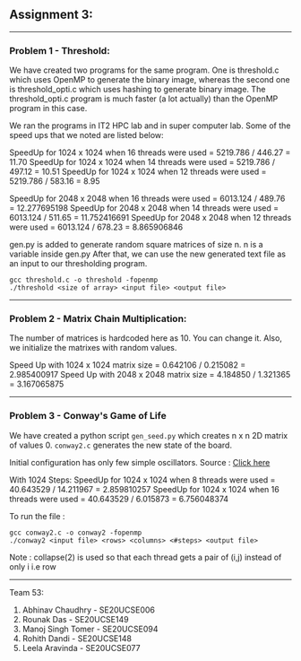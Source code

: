 ## Assignment 3:

---

### Problem 1 - Threshold:

We have created two programs for the same program. One is threshold.c which uses OpenMP to generate the binary image, whereas the second one is threshold_opti.c which uses hashing to generate binary image.
The threshold_opti.c program is much faster (a lot actually) than the OpenMP program in this case.

We ran the programs in IT2 HPC lab and in super computer lab. Some of the speed ups that we noted are listed below:

SpeedUp for 1024 x 1024 when 16 threads were used = 5219.786 / 446.27 = 11.70
SpeedUp for 1024 x 1024 when 14 threads were used = 5219.786 / 497.12 = 10.51
SpeedUp for 1024 x 1024 when 12 threads were used = 5219.786 / 583.16 = 8.95

SpeedUp for 2048 x 2048 when 16 threads were used = 6013.124 / 489.76 = 12.277695198
SpeedUp for 2048 x 2048 when 14 threads were used = 6013.124 / 511.65 = 11.752416691
SpeedUp for 2048 x 2048 when 12 threads were used = 6013.124 / 678.23 = 8.865906846

gen.py is added to generate random square matrices of size n. n is a variable inside gen.py
After that, we can use the new generated text file as an input to our thresholding program.

```
gcc threshold.c -o threshold -fopenmp
./threshold <size of array> <input file> <output file>
```

---

### Problem 2 - Matrix Chain Multiplication:

The number of matrices is hardcoded here as 10. You can change it. Also, we initialize the matrixes with random values.

Speed Up with 1024 x 1024 matrix size = 0.642106 / 0.215082 = 2.985400917
Speed Up with 2048 x 2048 matrix size = 4.184850 / 1.321365 = 3.167065875

---

### Problem 3 - Conway's Game of Life

We have created a python script `gen_seed.py` which creates n x n 2D matrix of values 0.
`conway2.c` generates the new state of the board.

Initial configuration has only few simple oscillators.
Source : [Click here](http://jakevdp.github.io/blog/2013/08/07/conways-game-of-life/`)

With 1024 Steps:
SpeedUp for 1024 x 1024 when 8 threads were used = 40.643529 / 14.211967 = 2.859810257
SpeedUp for 1024 x 1024 when 16 threads were used = 40.643529 / 6.015873 = 6.756048374

To run the file :

```
gcc conway2.c -o conway2 -fopenmp
./conway2 <input file> <rows> <columns> <#steps> <output file>
```

Note : collapse(2) is used so that each thread gets a pair of (i,j) instead of only i i.e row

---

Team 53:

1. Abhinav Chaudhry - SE20UCSE006
2. Rounak Das - SE20UCSE149
3. Manoj Singh Tomer - SE20UCSE094
4. Rohith Dandi - SE20UCSE148
5. Leela Aravinda - SE20UCSE077
